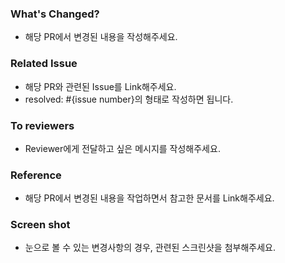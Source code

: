 ### What's Changed?
- 해당 PR에서 변경된 내용을 작성해주세요.

### Related Issue
- 해당 PR와 관련된 Issue를 Link해주세요.
- resolved: #{issue number}의 형태로 작성하면 됩니다. 

### To reviewers
- Reviewer에게 전달하고 싶은 메시지를 작성해주세요.

### Reference
- 해당 PR에서 변경된 내용을 작업하면서 참고한 문서를 Link해주세요.

### Screen shot
- 눈으로 볼 수 있는 변경사항의 경우, 관련된 스크린샷을 첨부해주세요. 